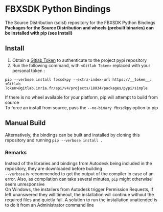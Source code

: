 # FBXSDK Python Bindings

The Source Distribution (sdist) repository for the FBXSDK Python Bindings     
**Packages for the Source Distribution and wheels (prebuilt binaries) can be installed with pip (see Install)**    

## Install

1. Obtain a [Gitlab Token](https://docs.gitlab.com/ee/user/profile/personal_access_tokens.html#creating-a-personal-access-token) to authenticate to the project pypi repository   
2. Run the following command, with `<Gitlab Token>` replaced with your personal token :
```
pip --verbose install fbxsdkpy --extra-index-url https://__token__:<Gitlab Token>@gitlab.inria.fr/api/v4/projects/18034/packages/pypi/simple
```
If there is no wheel available for your platform, pip will attempt to build from source     
To force an install from source, pass the `--no-binary fbxsdkpy` option to pip

## Manual Build

Alternatively, the bindings can be built and installed by cloning this repository and running `pip --verbose install .`

### Remarks

Instead of the libraries and bindings from Autodesk being included in the repository, they are downloaded before building    
`--verbose` is recommended to get the output of the compiler in case of an error. Also, as compilation can take several minutes, `pip` might otherwise seem unresponsive     
On Windows, the installers from Autodesk trigger Permission Requests, if left unanswered they will timeout, the installation will continue without the required files and quietly fail. A solution to run the installation unattended is to do it from an Administrator command line

